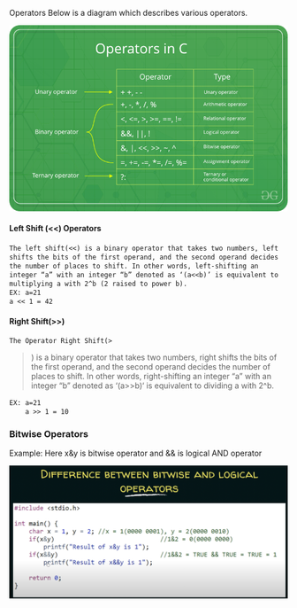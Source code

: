 Operators
Below is a diagram which describes various operators.


![](resources/Operators-In-C.png)


#### Left Shift (<<) Operators

    The left shift(<<) is a binary operator that takes two numbers, left shifts the bits of the first operand, and the second operand decides the number of places to shift. In other words, left-shifting an integer “a” with an integer “b” denoted as ‘(a<<b)’ is equivalent to multiplying a with 2^b (2 raised to power b).
	EX: a=21
	a << 1 = 42

#### Right Shift(>>)

    The Operator Right Shift(>
>) is a binary operator that takes two numbers, right shifts the bits of the first operand, and the second operand decides the number of places to shift. In other words, right-shifting an integer “a” with an integer “b” denoted as ‘(a>>b)‘ is equivalent to dividing a with 2^b.

	EX: a=21
        a >> 1 = 10

### Bitwise Operators

Example: Here x&y is bitwise operator and && is logical AND operator

![](resources/BitwiseAndLogicalOperators.png)
